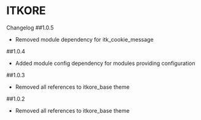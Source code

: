 # ITKORE
Changelog
##1.0.5
- Removed module dependency for itk_cookie_message

##1.0.4
- Added module config dependency for modules providing configuration

##1.0.3
- Removed all references to itkore_base theme

##1.0.2
- Removed all references to itkore_base theme